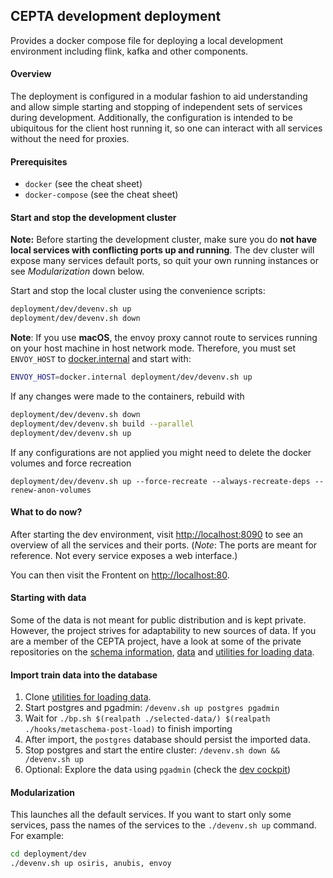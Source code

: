 ## CEPTA development deployment

Provides a docker compose file for deploying a local development environment including flink, kafka and other components.

#### Overview
The deployment is configured in a modular fashion to aid 
understanding and allow simple starting and stopping of independent sets
of services during development. Additionally, the configuration
is intended to be ubiquitous for the client host running it, so one 
can interact with all services without the need for proxies.

#### Prerequisites
- `docker` (see the cheat sheet)
- `docker-compose` (see the cheat sheet)

#### Start and stop the development cluster
__Note:__ Before starting the development cluster, make sure 
you do __not have local services with conflicting ports up and running__.
The dev cluster will expose many services default ports, so quit
your own running instances or see _Modularization_ down below.

Start and stop the local cluster using the convenience scripts:
```bash
deployment/dev/devenv.sh up
deployment/dev/devenv.sh down
```

**Note**: If you use **macOS**, the envoy proxy cannot route to services running on your
host machine in host network mode. Therefore, you must set `ENVOY_HOST` to
[docker.internal](docker.internal) and start with:
```bash
ENVOY_HOST=docker.internal deployment/dev/devenv.sh up
```

If any changes were made to the containers, rebuild with
```bash
deployment/dev/devenv.sh down
deployment/dev/devenv.sh build --parallel
deployment/dev/devenv.sh up
```
If any configurations are not applied you might need to delete 
the docker volumes and force recreation
```
deployment/dev/devenv.sh up --force-recreate --always-recreate-deps --renew-anon-volumes
```

#### What to do now?
After starting the dev environment, visit 
[http://localhost:8090](http://localhost:8090) to see an overview 
of all the services and their ports. (*Note*: The ports are meant for 
reference. Not every service exposes a web interface.)

You can then visit the Frontent on [http://localhost:80](http://localhost:80).

#### Starting with data
Some of the data is not meant for public distribution and is kept private.
However, the project strives for adaptability to new sources of data.
If you are a member of the CEPTA project, have a look at some of the private repositories 
on the [schema information](https://gitlab.hpi.de/cepta/meta_schema),
[data](https://gitlab.hpi.de/cepta/synfioo-data) 
and [utilities for loading data](https://gitlab.hpi.de/cepta/bp-data-helper).

#### Import train data into the database
1. Clone [utilities for loading data](https://gitlab.hpi.de/cepta/bp-data-helper).
2. Start postgres and pgadmin: `/devenv.sh up postgres pgadmin`
3. Wait for `./bp.sh $(realpath ./selected-data/) $(realpath ./hooks/metaschema-post-load)` to finish importing
4. After import, the `postgres` database should persist the imported data.
5. Stop postgres and start the entire cluster: `/devenv.sh down && /devenv.sh up`
6. Optional: Explore the data using `pgadmin` (check the [dev cockpit](http://localhost:8080))

#### Modularization
This launches all the default services.
If you want to start only some services, pass the names of the services 
to the `./devenv.sh up` command. For example:
```bash
cd deployment/dev
./devenv.sh up osiris, anubis, envoy
```
